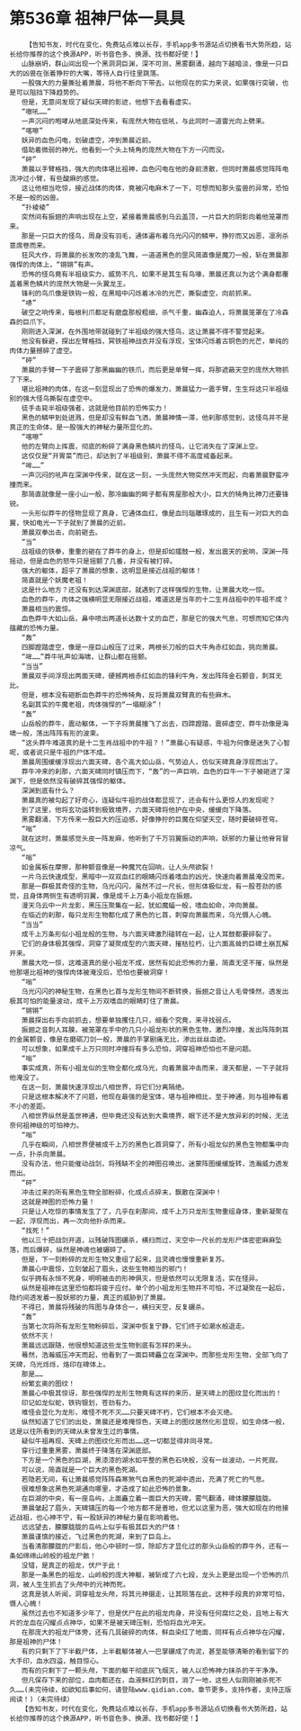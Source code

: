 # 第536章 祖神尸体一具具
        【告知书友，时代在变化，免费站点难以长存，手机app多书源站点切换看书大势所趋，站长给你推荐的这个换源APP，听书音色多、换源、找书都好使！】
       山脉崩坍，群山间出现一个黑洞洞巨渊，深不可测，黑雾翻涌，越向下越暗淡，像是一只巨大的凶兽在张着狰狞的大嘴，等待人自行往里跳落。
       一股强大的力量撕扯着萧晨，将他不断向下带去。以他现在的实力来说，如果强行突破，也是可以阻挡下降趋势的。
       但是，无意间发现了疑似天碑的影迹，他想下去看看虚实。
       “嗷吼……”
       一声沉闷的咆哮从地底深处传来，有庞然大物在低吼，与此同时一道雷光向上劈来。
       “喀嚓”
       妖异的血色闪电，划破虚空，冲到萧晨近前。
       借助着微弱的神光，他看到一个头上犄角的庞然大物在下方一闪而没。
       “砰”
       萧晨以手臂格挡，强大的肉体堪比祖神，血色闪电在他的身前溃散，但同时萧晨感觉阵阵电流冲过小臂，有些酸麻的感觉。
       这让他相当吃惊，接近战体的肉体，竟被闪电麻木了一下，可想而知那头蛮兽的异常，恐怕不是一般的凶兽。
       “扑棱棱”
       突然间有振翅的声响出现在上空，紧接着萧晨感到乌云盖顶，一片巨大的阴影向着他笼罩而来。
       那是一只巨大的怪鸟，周身没有羽毛，通体遍布着乌光闪闪的鳞甲，狰狞而又凶恶，凛冽杀意席卷而来。
       狂风大作，将萧晨的长发吹的凌乱飞舞，一道道黑色的罡风简直像是魔刀一般，斩在萧晨那强悍的肉体上，“锵锵”有声。
       恐怖的怪鸟竟有半祖级实力，威势不凡，如果不是其生有鸟喙，萧晨还真以为这个满身都覆盖着黑色鳞片的庞然大物是一头翼龙王。
       锋利的鸟爪像是铁钩一般，在黑暗中闪烁着冰冷的光芒，撕裂虚空，向前抓来。
       “哧”
       破空之响传来，每根利爪都足有磨盘那般粗细，杀气千重，幽森迫人，将萧晨笼罩在了冷森森的巨爪下。
       刚刚进入深渊，在外围地带就碰到了半祖级的强大怪鸟，这让萧晨不得不警觉起来。
       他没有躲避，探出左臂格挡，冥铁祖神战衣并没有浮现，宝体闪烁着古铜色的光芒，单纯的肉体力量撼碎了虚空。
       “砰”
       萧晨的手臂一下子震碎了那黑幽幽的铁爪，而后更是单臂一挥，将那遮蔽天空的庞然大物抓了下来。
       堪比祖神的肉体，在这一刻显现出了恐怖的爆发力，萧晨猛力一震手臂，生生将这只半祖级别的强大怪鸟撕裂在虚空中。
       徒手击毙半祖级强者，这就是他目前的恐怖实力！
       黑色的鳞甲到处迸溅，但是却没有鲜血飞洒，萧晨神情一滞，他刹那感觉到，这怪鸟并不是真正的生命体，是一股强大的神秘力量所显化的。
       “喀嚓”
       他的左臂向上挥震，彻底的粉碎了满身黑色鳞片的怪鸟，让它消失在了深渊上空。
       这仅仅是“开胃菜”而已，却达到了半祖级别，萧晨不得不高度戒备起来。
       “哞……”
       一声沉闷的吼声在深渊中传来，就在这一刻，一头庞然大物突然冲天而起，向着萧晨野蛮冲撞而来。
       那简直就像是一座小山一般，那冷幽幽的眸子都有房屋那般大小，巨大的犄角比神刀还要锋锐。
       一头形似莽牛的怪物显现了真身，它通体血红，像是血玛瑙雕琢成的，且生有一对巨大的血翼，快如电光一下子就到了萧晨的近前。
       萧晨双拳出击，向前砸去。
       “当”
       战祖级的铁拳，重重的砸在了莽牛的身上，但是却如擂鼓一般，发出震天的瓮响，深渊一阵摇动，但是血色的怒牛只是摇颤了几番，并没有被打碎。
       强大的躯体，超乎了萧晨的想象，这明显是接近战祖的躯体！
       简直就是个妖魔老祖！
       这是什么地方？还没有到达深渊底部，就遇到了这样强悍的生物，让萧晨大吃一惊。
       血色的莽牛，肉体之强横明显无限接近战祖，难道这是当年的十二生肖战祖中的牛祖不成？
       萧晨相当的震惊。
       血色莽牛大如山岳，鼻中喷出两道长达数十丈的血芒，那是它的强大气息，可想而知它体内蕴藏的恐怖力量。
       “轰”
       四脚蹬踏虚空，像是一座巨山般压了过来，两根长刀般的巨大牛角赤红如血，挑向萧晨。
       “哞……”莽牛吼声如海啸，让群山都在摇颤。
       “当当”
       萧晨双手间浮现出两面天碑，硬撼两根赤红如血的锋利牛角，发出阵阵金石颤音，刺耳无比。
       但是，根本没有砸断血色莽牛的恐怖犄角，反将萧晨双臂真的有些麻木。
       名副其实的牛魔老祖，肉体强悍的“一塌糊涂”！
       “轰”
       山岳般的莽牛，震动躯体，一下子将萧晨撞飞了出去，四蹄蹬踏，震碎虚空，莽牛劲像是海啸一般，荡出阵阵有形的波束。
       “这头莽牛难道真的是十二生肖战祖中的牛祖？！”萧晨心有疑惑，牛祖为何像是迷失了心智呢，或者说只是牛祖的尸体不成。
       萧晨周围缓缓浮现出六面天碑，各个高大如山岳，气势迫人，仿似天碑真身浮现而出了。
       莽牛冲来的刹那，六面天碑同时镇压而下，“轰”的一声巨响，血色的巨牛一下子被砸进了深渊下，但是依然没有破碎其强悍的躯体。
       深渊到底有什么？
       萧晨真的被勾起了好奇心，连疑似牛祖的战体都显现了，还会有什么更惊人的发现呢？
       到了这里，他将玄功运转到极致境界，六面天碑将他护在中央，缓缓向下降落。
       黑雾翻涌，下方传来一股巨大的压迫感，好像狰狞的巨魔在仰望天空，随时要破碎苍穹。
       “嗡”
       就在这时，萧晨感觉头皮一阵发麻，他听到了千万羽翼振动的声响，妖邪的力量让他脊背冒凉气。
       “嗡”
       如金属板在摩擦，那种颤音像是一种魔咒在回响，让人头颅欲裂！
       一片乌云快速成型，黑暗中一双双血红的眼睛闪烁着嗜血的凶光，快速向着萧晨淹没而来。
       那是一群极其奇怪的生物，乌光闪闪，虽然不过一尺长，但形体极似龙，有一股苍劲的感觉，且身体两侧生有透明羽翼，像是成千上万条小祖龙在振翅。
       漫天乌云中一片龙影，黑压压聚集在一起，犹如魔蝠一般，嗜血如命，冲向萧晨。
       在临近的刹那，每只龙形生物都化成了黑色的匕首，刺穿向萧晨而来，乌光慑人心魄。
       “当当”
       成千上万条形似小祖龙般的生物，与六面天碑激烈碰转在一起，让人耳鼓都要碎裂了。
       它们的身体极其强悍，洞穿了凝聚成型的六面天碑，摧枯拉朽，让六面高耸的巨碑土崩瓦解开来。
       萧晨大吃一惊，这难道真的是小祖龙不成，居然有如此恐怖的力量，简直无坚不摧，纵然是他那堪比祖神的强悍肉体被淹没后，恐怕也要被洞穿！
       “嗡”
       乌光闪闪的神秘生物，在黑色匕首与龙形生物间不断转换，振翅之音让人毛骨悚然，透发出极其可怕的能量波动，成千上万双嗜血的眼睛盯住了萧晨。
       “锵锵”
       萧晨探出右手向前抓去，想要单独攫住几只，细看个究竟，来寻找弱点。
       振翅之音刺人耳膜，被笼罩在手中的几只小祖龙形状的黑色生物，激烈冲撞，发出阵阵刺耳的金属颤音，像是在磨砺刀剑一般，萧晨的手掌剧痛无比，渗出丝丝血迹。
       可以想象，如果成千上万只同时冲撞将有多么恐怕，洞穿祖神恐怕也不是问题。
       “嗡”
       事实成真，所有小祖龙似的生物全都化成乌光，向着萧晨冲击而来，漫天都是，一下子就将他淹没了。
       在这一刻，萧晨快速浮现出八相世界，将它们分离隔绝。
       只是这根本解决不了问题，他现在最强的是宝体，堪与祖神相比，至于神通，则与祖神有着不小的差距。
       八相世界纵然是盖世神通，但毕竟还没有达到大乘境界，眼下还不是大放异彩的时候，无法奈何祖神级的可怕神力。
       “嗡”
       几乎在瞬间，八相世界便被成千上万的黑色匕首洞穿了，所有小祖龙似的黑色生物都集中向一点，扑杀向萧晨。
       没有办法，他只能催动战剑，将残缺不全的神图召唤出，迷蒙阵图缓缓旋转，浩瀚威力透发而出。
       “砰”
       冲击过来的所有黑色生物全部粉碎，化成点点碎末，飘散在深渊中！
       这就是神图的恐怖力量！
       只是让人吃惊的事情发生了了，几乎在刹那间，成千上万只龙形生物重组身体，重新凝聚在一起，浮现而出，再一次向他扑杀而来。
       “找死！”
       他以三十把战剑开道，以残破阵图碾杀，横扫而过，天空中一尺长的龙形尸体密密麻麻坠落，而后爆碎，纵然是神魂也被碾碎了。
       但是，下一刻粉碎的龙形生物又重组了起来，且灵魂也慢慢重新复苏。
       萧晨心中震惊，立刻皱起了眉头，这些生物相当的邪门！
       似乎拥有永恒不死身，明明被击的形神俱灭，但是依然可以无限复活，实在怪异。
       纵然是祖神在这里恐怕都将疲于应付。单个的小祖龙形生物并不可怕，不过凝聚在一起后，隐约间透发着一股妖邪的力量，真正的威胁到了萧晨。
       不得已，萧晨将残破的阵图与身体合一，横扫天空，反复碾杀。
       “轰”
       当第七次将所有龙形生物粉碎后，深渊中恢复宁静，它们终于如潮水般退走。
       依然不灭！
       萧晨远远跟随，他很想知道这些龙生物到底有怎样的来头。
       蓦然，浩瀚威压冲天而起，他看到了一面巨碑矗立在深渊中。而那些龙形生物，全部飞向了天碑，乌光烁烁，烙印在碑体上。
       那是……
       纷繁玄奥的图纹！
       萧晨心中极其惊讶，那些强悍的龙形生物竟有这样的来历，是天碑上的图纹显化而出的！
       印记如龙似蛇，铁钩银划，苍劲有力。
       难怪会显化为龙形，难怪不死不灭……只要天碑不朽，它们根本不会灭绝。
       纵然知道了它们的出处，萧晨还是难掩惊色，天碑上的图纹居然化形显现，如生命体一般，这是以往所看到的天碑从未曾发生过的事情。
       疑似牛祖再现、天碑上的图纹化形而出……这一切都显得非同寻常。
       穿行过重重黑雾，萧晨终于降落在深渊底部。
       下方是一个黑色的巨湖，黑漆漆的湖水如平整的黑色石块般，没有一丝波动，一片死寂。
       可以说，简直就是一个巨大的黑色死湖。
       若隐若无间，有让萧晨感觉阵阵森寒煞气自黑色的死湖中透出，充满了死亡的气息。
       很难想象这黑色死湖通向哪里，才造成了如此恐怖的景象。
       在巨湖的中央，有一座岛屿，上面矗立着一面巨大的天碑，雾气翻涌，碑体朦朦胧胧。
       萧晨皱起了眉头，天碑镇压的每一个地方都不是善地，但尤以这里为恶，强大如现在的他接近战祖，也心神不宁，有一股妖异的神秘力量在影响着他。
       远远望去，朦朦胧胧的岛屿上似乎有极其巨大的尸体！
       萧晨谨慎的接近，飞过黑色的死湖，来到了巨岛上。
       当看清那朦胧的尸影后，他心中顿时一惊，除却方才显化过的那头山岳般的莽牛外，还有一条如绵绵山岭般的祖龙尸骸！
       没错，是真正的祖龙，伏尸于此！
       那是一条黑色的祖龙，山岭般的庞大神躯，被斩成了六七段，龙头上更是出现一个恐怖的爪洞，被人生生抓去了头颅中的元神而死。
       这真是骇人听闻，洞穿祖龙头颅，将其元神摄走，让其陨落在此，这种手段真的非常可怕，慑人心魄！
       虽然过去也不知道多少年了，但是伏尸在此的祖龙肉身，并没有任何腐烂之处，且地上有大片的龙血在闪耀点点神华，如果不是被天碑压制，恐怕将血光冲天。
       在那庞大的祖龙尸体旁，还有几具破碎的肉体，鲜血染红了地面，同样有点点神华在闪耀，那是祖神的尸体！
       有的只剩下了下半截尸体，上半截躯体被人一巴掌碾成了肉泥，甚至能够清晰的看到留下的大手印，血水四溢，触目惊心。
       而有的只剩下了一颗头颅，下面的躯干彻底灰飞烟灭，被人以恐怖神力抹杀的干干净净。
       但凡保存下来的部位，血肉都还在，血液鲜红的刺目，淌了一地，这些人似刚刚被杀死不久……(未完待续，如欲知后事如何，请登陆www.qidian.com，章节更多，支持作者，支持正版阅读！)（未完待续）
       【告知书友，时代在变化，免费站点难以长存，手机app多书源站点切换看书大势所趋，站长给你推荐的这个换源APP，听书音色多、换源、找书都好使！】